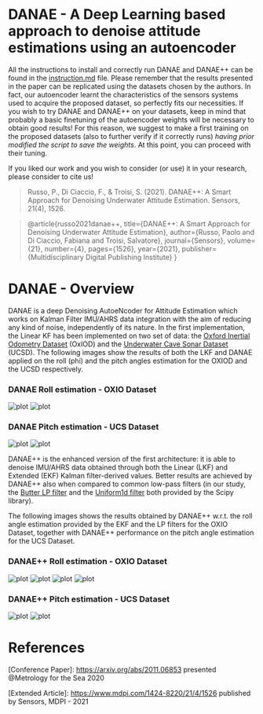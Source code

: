 # DANAE - A Deep Learning based approach to denoise attitude estimations using an autoencoder

All the instructions to install and correctly run DANAE and DANAE++ can be found in the [instruction.md](./instruction.md) file.
Please remember that the results presented in the paper can be replicated using the datasets chosen by the authors. In fact, our autoencoder learnt the characteristics of the sensors systems used to acquire the proposed dataset, so perfectly fits our necessities.
If you wish to try DANAE and DANAE++ on your datasets, keep in mind that probably a basic finetuning of the autoencoder weights will be necessary to obtain good results! For this reason, we suggest to make a first training on the proposed datasets (also to further verify if it correctly runs) *having prior modified the script to save the weights*. At this point, you can proceed with their tuning. 

If you liked our work and you wish to consider (or use) it in your research, please consider to cite us!

> Russo, P., Di Ciaccio, F., & Troisi, S. (2021). DANAE++: A Smart Approach for Denoising Underwater Attitude Estimation. Sensors, 21(4), 1526.

> @article{russo2021danae++,
  title={DANAE++: A Smart Approach for Denoising Underwater Attitude Estimation},
  author={Russo, Paolo and Di Ciaccio, Fabiana and Troisi, Salvatore},
  journal={Sensors},
  volume={21},
  number={4},
  pages={1526},
  year={2021},
  publisher={Multidisciplinary Digital Publishing Institute}
}

# DANAE - Overview
DANAE is a deep Denoising AutoeNcoder for Attitude Estimation which works on Kalman Filter IMU/AHRS data integration with the aim of reducing any kind of noise, independently of its nature. In the first implementation, the Linear KF has been implemented on two set of data: the [Oxford Inertial Odometry Dataset](http://deepio.cs.ox.ac.uk/) (OxIOD) and the [Underwater Cave Sonar Dataset](https://cirs.udg.edu/caves-dataset/) (UCSD). The following images show the results of both the LKF and DANAE applied on the roll (phi) and the pitch angles estimation for the OXIOD and the UCSD respectively.

### DANAE Roll estimation - OXIO Dataset

![plot](./Results_Figure/oxford_LKF_phi.jpg)
![plot](./Results_Figure/oxford_danae1_phi.jpg)

### DANAE Pitch estimation - UCS Dataset
![plot](./Results_Figure/ucs_lkf_theta.jpg)
![plot](./Results_Figure/ucs_danae1_theta.jpg)

DANAE++ is the enhanced version of the first architecture: it is able to denoise IMU/AHRS data obtained through both the Linear (LKF) and Extended (EKF) Kalman filter-derived values. Better results are achieved by DANAE++ also when compared to common low-pass filters (in our study, the [Butter LP filter](https://docs.scipy.org/doc/scipy/reference/generated/scipy.signal.butter.html
) and the [Uniform1d filter](https://docs.scipy.org/doc/scipy/reference/generated/scipy.ndimage.uniform_filter.html) both provided by the Scipy library).

The following images shows the results obtained by DANAE++ w.r.t. the roll angle estimation provided by the EKF and the LP filters for the OXIO Dataset, together with DANAE++ performance on the pitch angle estimation for the UCS Dataset.

### DANAE++ Roll estimation - OXIO Dataset
![plot](./Results_Figure/oxford_EKF_phi.jpg)
![plot](./Results_Figure/oxford_danae++_phi.jpg)
![plot](./Results_Figure/comparative_filters_butter_phi.jpg)
![plot](./Results_Figure/comparative_filters_uniform_phi.jpg)

### DANAE++ Pitch estimation - UCS Dataset
![plot](./Results_Figure/ucs_ekf_theta.jpg)
![plot](./Results_Figure/ucs_danae++_theta.jpg)

# References
[Conference Paper]: https://arxiv.org/abs/2011.06853 presented @Metrology for the Sea 2020

[Extended Article]: https://www.mdpi.com/1424-8220/21/4/1526 published by Sensors, MDPI - 2021



